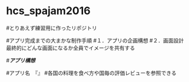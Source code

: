# hcs_spajam2016

#とりあえず練習用に作ったリポジトリ

#アプリ完成までの大まかな制作手順
#１．アプリの企画構想
#２．画面設計　最終的にどんな画面になるか全員でイメージを共有する


#*****************アプリ構想*****************

#アプリ名　『』
#各国の料理を食べ方や国毎の評価レビューを参照できる